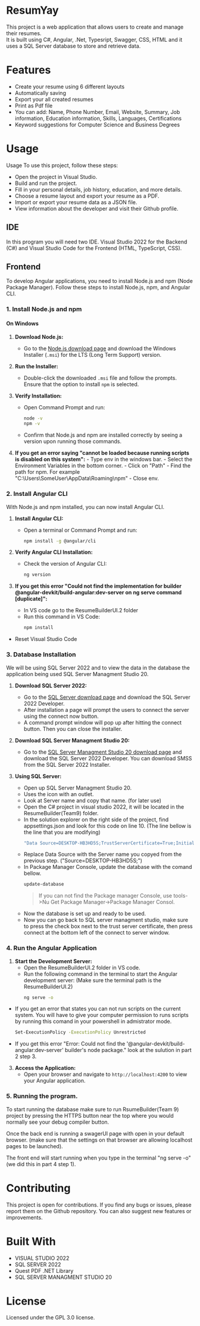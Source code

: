 # ResumYay
This project is a web application that allows users to create and manage their resumes.<br>
It is built using C#, Angular, .Net, Typesript, Swagger, CSS, HTML and it uses a SQL Server database to store and retrieve data.<br>
<h1>Features</h1>
<ul>
  <li>Create your resume using 6 different layouts</li>
  <li>Automatically saving</li>
  <li>Export your all created resumes</li>
  <li>Print as Pdf file</li>
  <li>You can add: Name, Phone Number, Email, Website, Summary, Job information, Education information, Skills, Languages, Certifications</li>
  <li>Keyword suggestions for Computer Science and Business Degrees</li>
</ul>

<h1>Usage</h1>
Usage
To use this project, follow these steps:
<ul>
<li>Open the project in Visual Studio.</li>
<li>Build and run the project.</li>
<li>Fill in your personal details, job history, education, and more details.</li>
<li>Choose a resume layout and export your resume as a PDF.</li>
<li>Import or export your resume data as a JSON file.</li>
<li>View information about the developer and visit their Github profile.</li>
</ul>

## IDE

In this program you will need two IDE. Visual Studio 2022 for the Backend (C#) and Visual Studio Code for the Frontend (HTML, TypeScript, CSS).

## Frontend

To develop Angular applications, you need to install Node.js and npm (Node Package Manager). Follow these steps to install Node.js, npm, and Angular CLI.

### 1. Install Node.js and npm

#### On Windows

1. **Download Node.js:**
   - Go to the [Node.js download page](https://nodejs.org/) and download the Windows Installer (`.msi`) for the LTS (Long Term Support) version.

2. **Run the Installer:**
   - Double-click the downloaded `.msi` file and follow the prompts. Ensure that the option to install `npm` is selected.

3. **Verify Installation:**
   - Open Command Prompt and run:
     ```bash
     node -v
     npm -v
     ```
   - Confirm that Node.js and npm are installed correctly by seeing a version upon running those commands.

4.    **If you get an error saying "cannot be loaded because running scripts is disabled on this system":**
    - Type env in the windows bar.
    - Select the Environment Variables in the bottom corner.
    - Click on "Path"
    - Find the path for npm. For example "C:\Users\SomeUser\AppData\Roaming\npm"
    - Close env.

### 2. Install Angular CLI

With Node.js and npm installed, you can now install Angular CLI.

1. **Install Angular CLI:**
   - Open a terminal or Command Prompt and run:
     ```bash
     npm install -g @angular/cli
     ```

2. **Verify Angular CLI Installation:**
   - Check the version of Angular CLI:
     ```bash
     ng version
     ```

3. **If you get this error "Could not find the implementation for builder @angular-devkit/build-angular:dev-server on ng serve command [duplicate]":**
   - In VS code go to the ResumeBuilderUI.2 folder
   - Run this command in VS Code:
     ```bash
     npm install
     ```
  - Reset Visual Studio Code
### 3. Database Installation

We will be using SQL Server 2022 and to view the data in the database the application being used 
SQL Server Managment Studio 20.

1. **Download SQL Server 2022:**
   - Go to the [SQL Server download page](https://www.microsoft.com/en-us/sql-server/sql-server-downloads) and download the SQL Server 2022 Developer.
   - After installation a page will prompt the users to connect the server using the connect now button.
   - A command prompt window will pop up after hitting the connect button. Then you can close the installer.

2. **Download SQL Server Managment Studio 20:**
   - Go to the [SQL Server Managment Studio 20 download page](https://learn.microsoft.com/en-us/sql/ssms/download-sql-server-management-studio-ssms?view=sql-server-ver16) and download the SQL Server 2022 Developer. You can download SMSS from the SQL Server 2022 Installer.

3. **Using SQL Server:**
   - Open up SQL Server Managment Studio 20.
   - Uses the icon with an outlet.
   - Look at Server name and copy that name. (for later use)
   - Open the C# project in visual studio 2022, it will be located in the ResumeBuilder(Team9) folder.
   - In the solution explorer on the right side of the project, find appsettings.json and look for this code on line 10. (The line bellow is the line that you are modifying)
      ```bash
     "Data Source=DESKTOP-HB3HD5S;TrustServerCertificate=True;Initial Catalog = ResumeBuilderDb; Integrated Security = true;"
     ```
   - Replace Data Source with the Server name you copyed from the previous step. ("Source=DESKTOP-HB3HD5S;")
   - In Package Manager Console, update the database with the comand bellow.
      ```bash
     update-database
     ```
       >If you can not find the Package manager Console, use tools->Nu Get Package Manager->Package Manager Consol.
   - Now the database is set up and ready to be used.
   - Now you can go back to SQL server managment studio, make sure to press the check box next to the trust server certificate, then press connect at the bottom left of the connect to server window.

### 4. Run the Angular Application

1. **Start the Development Server:**
   - Open the ResumeBuilderUI.2 folder in VS code.
   - Run the following command in the terminal to start the Angular development server: (Make sure the terminal path is the ResumeBuilderUI.2)
     ```bash
     ng serve -o
     ```

  - If you get an error that states you can not run scripts on the current system. You will have to give your computer permission to runs scripts by running this comand in your powershell in admistrator mode.
      ```bash
     Set-ExecutionPolicy -ExecutionPolicy Unrestricted
     ```
  - If you get this error "Error: Could not find the '@angular-devkit/build-angular:dev-server' builder's node package." look at the sulution in part 2 step 3.

3. **Access the Application:**
   - Open your browser and navigate to `http://localhost:4200` to view your Angular application.


### 5. Running the program.

To start running the database make sure to run RsumeBuilder(Team 9) project by pressing the HTTPS button near the top where you would normally see your debug compiler button.

Once the back end is running a swagerUI page with open in your default browser. (make sure that the settings on that browser are allowing localhost pages to be launched).

The front end will start running when you type in the terminal "ng serve -o" (we did this in part 4 step 1).


<h1>Contributing</h1>
This project is open for contributions. If you find any bugs or issues, please report them on the Github repository. You can also suggest new features or improvements.

<h1>Built With</h1>
<ul>
  <li>VISUAL STUDIO 2022</li>
  <li>SQL SERVER 2022</li>
  <li>Quest PDF .NET Library</i>   
  <li>SQL SERVER MANAGMENT STUDIO 20</i>
</ul>

<h1>License</h1>
Licensed under the GPL 3.0 license.
